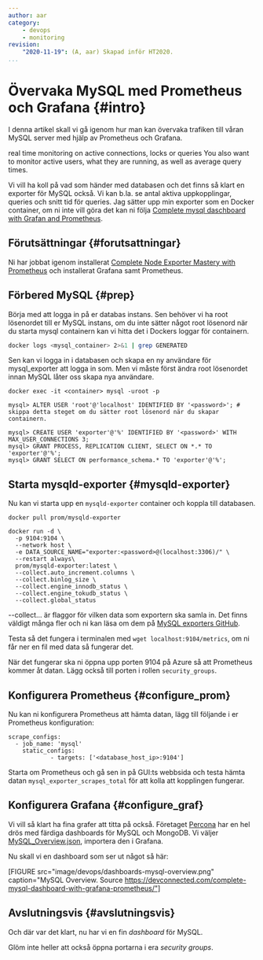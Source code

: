 ```yaml
---
author: aar
category:
    - devops
    - monitoring
revision:
    "2020-11-19": (A, aar) Skapad inför HT2020.
...
```

Övervaka MySQL med Prometheus och Grafana {#intro}
=====================================================

I denna artikel skall vi gå igenom hur man kan övervaka trafiken till våran MySQL server med hjälp av Prometheus och Grafana.

<!--more-->
real time monitoring on active connections, locks or queries 
You also want to monitor active users, what they are running, as well as average query times.

Vi vill ha koll på vad som händer med databasen och det finns så klart en exporter för MySQL också. Vi kan b.la. se antal aktiva uppkopplingar, queries och snitt tid för queries. Jag sätter upp min exporter som en Docker container, om ni inte vill göra det kan ni följa [Complete mysql daschboard with Grafan and Prometheus](https://devconnected.com/complete-mysql-dashboard-with-grafana-prometheus/).



Förutsättningar {#forutsattningar}
-------------------------------------
Ni har jobbat igenom installerat [Complete Node Exporter Mastery with Prometheus](https://devconnected.com/complete-node-exporter-mastery-with-prometheus/) och installerat Grafana samt Prometheus.



Förbered MySQL {#prep}
---------------------------------------------------------

Börja med att logga in på er databas instans. Sen behöver vi ha root lösenordet till er MySQL instans, om du inte sätter något root lösenord när du starta mysql containern kan vi hitta det i Dockers loggar för containern.

```bash
docker logs <mysql_container> 2>&1 | grep GENERATED
```

Sen kan vi logga in i databasen och skapa en ny användare för mysql_exporter att logga in som. Men vi måste först ändra root lösenordet innan MySQL låter oss skapa nya användare.

```
docker exec -it <container> mysql -uroot -p

mysql> ALTER USER 'root'@'localhost' IDENTIFIED BY '<password>'; # skippa detta steget om du sätter root lösenord när du skapar containern.

mysql> CREATE USER 'exporter'@'%' IDENTIFIED BY '<password>' WITH MAX_USER_CONNECTIONS 3;
mysql> GRANT PROCESS, REPLICATION CLIENT, SELECT ON *.* TO 'exporter'@'%';
mysql> GRANT SELECT ON performance_schema.* TO 'exporter'@'%';
```



Starta mysqld-exporter {#mysqld-exporter}
--------------------------------------------------------

Nu kan vi starta upp en `mysqld-exporter` container och koppla till databasen.

```
docker pull prom/mysqld-exporter

docker run -d \
  -p 9104:9104 \
  --network host \
  -e DATA_SOURCE_NAME="exporter:<password>@(localhost:3306)/" \
  --restart always\
  prom/mysqld-exporter:latest \
  --collect.auto_increment.columns \
  --collect.binlog_size \
  --collect.engine_innodb_status \
  --collect.engine_tokudb_status \
  --collect.global_status
```
--collect... är flaggor för vilken data som exportern ska samla in. Det finns väldigt många fler och ni kan läsa om dem på [MySQL exporters GitHub](https://github.com/prometheus/mysqld_exporter#collector-flags).

Testa så det fungera i terminalen med `wget localhost:9104/metrics`, om ni får ner en fil med data så fungerar det.

När det fungerar ska ni öppna upp porten 9104 på Azure så att Prometheus kommer åt datan. Lägg också till porten i rollen `security_groups`.



Konfigurera Prometheus {#configure_prom}
---------------------------------------------------------

Nu kan ni konfigurera Prometheus att hämta datan, lägg till följande i er Prometheus konfiguration:

```
scrape_configs:
  - job_name: 'mysql'
    static_configs:
            - targets: ['<database_host_ip>:9104']
```

Starta om Prometheus och gå sen in på GUI:ts webbsida och testa hämta datan `mysql_exporter_scrapes_total` för att kolla att kopplingen fungerar.



Konfigurera Grafana {#configure_graf}
---------------------------------------------------------

Vi vill så klart ha fina grafer att titta på också. Företaget [Percona](https://github.com/percona/grafana-dashboards) har en hel drös med färdiga dashboards för MySQL och MongoDB. Vi väljer [MySQL_Overview.json](https://github.com/percona/grafana-dashboards/blob/98924a83e9465228fb8a8b734de71c3613cdd213/dashboards/MySQL_Overview.json), importera den i Grafana.

Nu skall vi en dashboard som ser ut något så här:

[FIGURE src="image/devops/dashboards-mysql-overview.png" caption="MySQL Overview. Source https://devconnected.com/complete-mysql-dashboard-with-grafana-prometheus/"]



Avslutningsvis {#avslutningsvis}
-------------------------------------
Och där var det klart, nu har vi en fin *dashboard* för MySQL.

Glöm inte heller att också öppna portarna i era *security groups*.
